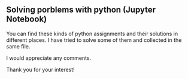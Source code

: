 ## Solving porblems with python (Jupyter Notebook)
You can find these kinds of python assignments and their solutions in different places. 
I have tried to solve some of them and collected in the same file. 

I would appreciate any comments.

Thank you for your interest!
